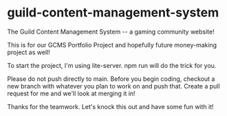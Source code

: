 # guild-content-management-system
The Guild Content Management System -- a gaming community website! 

This is for our GCMS Portfolio Project and hopefully future money-making project as well! 

To start the project, I'm using lite-server. npm run will do the trick for you.

Please do not push directly to main. Before you begin coding, checkout a new branch with whatever you plan to work on and push that.
Create a pull request for me and we'll look at merging it in! 

Thanks for the teamwork. Let's knock this out and have some fun with it! 
